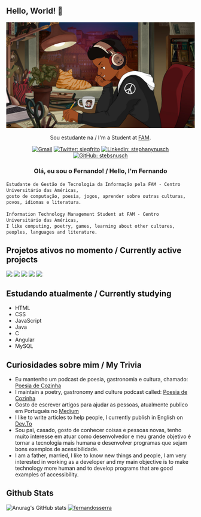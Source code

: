 ## Hello, World! 👋

<div align="center">
  
<img src="https://github.com/fernandosserra/fernandosserra/blob/main/lofi_me.jpg?raw=true" />

Sou estudante na / I'm a Student at [FAM](https://vemprafam.com.br/).

[![Gmail](https://img.shields.io/twitter/url?label=email&logo=gmail&style=social&url=http%3A%2F%2Fmailto%3Asiegrfried7%40gmail.com)](mailto:siegrfried@gmail.com)
[![Twitter: siegfrito](https://img.shields.io/twitter/follow/siegfrito?style=social)](https://twitter.com/siegfrito)
[![Linkedin: stephanynusch](https://img.shields.io/badge/-fernandosserra-blue?style=flat-square&logo=Linkedin&logoColor=white&link=https://www.linkedin.com/in/fernandosserra/)](https://www.linkedin.com/in/fernandosserra/)
[![GitHub: stebsnusch](https://img.shields.io/github/followers/fernandosserra?label=follow&style=social)](https://github.com/fernandosserra)
</div>


<h3 align="center">Olá, eu sou o Fernando! / Hello, I'm Fernando <br></h3>

```
Estudante de Gestão de Tecnologia da Informação pela FAM - Centro Universitário das Américas, 
gosto de computação, poesia, jogos, aprender sobre outras culturas, povos, idiomas e literatura.

Information Technology Management Student at FAM - Centro Universitário das Américas,
I like computing, poetry, games, learning about other cultures, peoples, languages and literature.
```

## Projetos ativos no momento / Currently active projects

<img src="https://progress-bar.dev/100/?title=Dio Campus Expert" />

<img src="https://progress-bar.dev/100/?title=Podcast Poesia de Cozinha" />

<img src="https://progress-bar.dev/100/?title=Bootcamp Philips - You Are You" />

<img src="https://progress-bar.dev/80/?title=Lean Seis Sigma - Yellow Belt" />

<img src="https://progress-bar.dev/100/?title=Scrum Fundamentals Certified" />

## Estudando atualmente / Currently studying

  - HTML
  - CSS
  - JavaScript
  - Java
  - C
  - Angular
  - MySQL

## Curiosidades sobre mim / My Trivia

- Eu mantenho um podcast de poesia, gastronomia e cultura, chamado: [Poesia de Cozinha](https://poesiadecozinha.com)
- I maintain a poetry, gastronomy and culture podcast called: [Poesia de Cozinha](https://poesiadecozinha.com)
- Gosto de escrever artigos para ajudar as pessoas, atualmente publico em Português no [Medium](https://siegrfried.medium.com)
- I like to write articles to help people, I currently publish in English on [Dev.To](https://dev.to/fernandosserra)
- Sou pai, casado, gosto de conhecer coisas e pessoas novas, tenho muito interesse em atuar como desenvolvedor e meu grande objetivo é tornar a tecnologia mais humana e desenvolver programas que sejam bons exemplos de acessibilidade.
- I am a father, married, I like to know new things and people, I am very interested in working as a developer and my main objective is to make technology more human and to develop programs that are good examples of accessibility.

## Github Stats

<!-- <span style="height ">
![Anurag's GitHub stats](https://github-readme-stats.vercel.app/api?username=fernandosserra&show_icons=true&theme=tokyonight)
</span> -->

![Anurag's GitHub stats](https://github-readme-stats.vercel.app/api?username=fernandosserra&show_icons=true&theme=tokyonight)
[![fernandosserra](https://github-readme-stats.vercel.app/api/top-langs/?username=fernandosserra&hide=html&layout=compact=true&theme=tokyonight)](https://github.com/fernandosserra/)
<!-- ![Top Langs](https://github-readme-stats.vercel.app/api/top-langs/?username=fernandosserra&layout=compact&theme=tokyonight) -->
